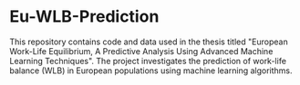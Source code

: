 # Eu-WLB-Prediction
This repository contains code and data used in the thesis titled "European Work-Life Equilibrium, A Predictive Analysis Using Advanced Machine Learning Techniques". The project investigates the prediction of work-life balance (WLB) in European populations using machine learning algorithms.
